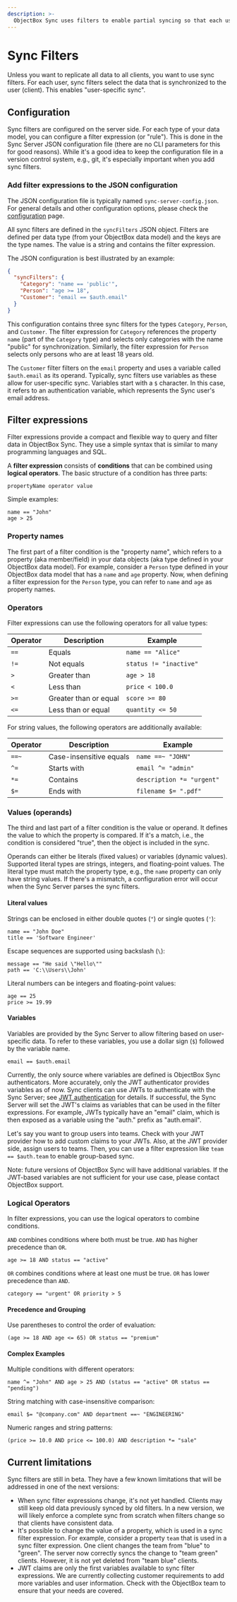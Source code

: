 ```yaml
---
description: >-
  ObjectBox Sync uses filters to enable partial syncing so that each user gets only the data they need.
---
```


# Sync Filters

Unless you want to replicate all data to all clients, you want to use sync filters.
For each user, sync filters select the data that is synchronized to the user (client).
This enables "user-specific sync".

## Configuration

Sync filters are configured on the server side.
For each type of your data model, you can configure a filter expression (or "rule").
This is done in the Sync Server JSON configuration file (there are no CLI parameters for this for good reasons).
While it's a good idea to keep the configuration file in a version control system, e.g., git, it's especially important when you add sync filters.

### Add filter expressions to the JSON configuration

The JSON configuration file is typically named `sync-server-config.json`.
For general details and other configuration options, please check the [configuration](configuration.md) page.

All sync filters are defined in the `syncFilters` JSON object.
Filters are defined per data type (from your ObjectBox data model) and the keys are the type names.
The value is a string and contains the filter expression.

The JSON configuration is best illustrated by an example:

```json
{
  "syncFilters": {
    "Category": "name == 'public'",
    "Person": "age >= 18",
    "Customer": "email == $auth.email"
  }
}
```

This configuration contains three sync filters for the types `Category`, `Person`, and `Customer`.
The filter expression for `Category` references the property `name` (part of the `Category` type)
and selects only categories with the name "public" for synchronization.
Similarly, the filter expression for `Person` selects only persons who are at least 18 years old.

The `Customer` filter filters on the `email` property and uses a variable called `$auth.email` as its operand.
Typically, sync filters use variables as these allow for user-specific sync.
Variables start with a `$` character.
In this case, it refers to an authentication variable, which represents the Sync user's email address.

## Filter expressions

Filter expressions provide a compact and flexible way to query and filter data in ObjectBox Sync.
They use a simple syntax that is similar to many programming languages and SQL.

A **filter expression** consists of **conditions** that can be combined using **logical operators**.
The basic structure of a condition has three parts:

```
propertyName operator value
```

Simple examples:

```
name == "John"
age > 25
```

### Property names

The first part of a filter condition is the "property name", which refers to a property (aka member/field) in your data objects (aka type defined in your ObjectBox data model).
For example, consider a `Person` type defined in your ObjectBox data model that has a `name` and `age` property.
Now, when defining a filter expression for the `Person` type, you can refer to `name` and `age` as property names.

### Operators

Filter expressions can use the following operators for all value types:

| Operator | Description           | Example                |
|----------|-----------------------|------------------------|
| `==`     | Equals                | `name == "Alice"`      |
| `!=`     | Not equals            | `status != "inactive"` |
| `>`      | Greater than          | `age > 18`             |
| `<`      | Less than             | `price < 100.0`        |
| `>=`     | Greater than or equal | `score >= 80`          |
| `<=`     | Less than or equal    | `quantity <= 50`       |

For string values, the following operators are additionally available:

| Operator | Description             | Example                   |
|----------|-------------------------|---------------------------|
| `==~`    | Case-insensitive equals | `name ==~ "JOHN"`         |
| `^=`     | Starts with             | `email ^= "admin"`        |
| `*=`     | Contains                | `description *= "urgent"` |
| `$=`     | Ends with               | `filename $= ".pdf"`      |

### Values (operands)

The third and last part of a filter condition is the value or operand.
It defines the value to which the property is compared.
If it's a match, i.e., the condition is considered "true", then the object is included in the sync.

Operands can either be literals (fixed values) or variables (dynamic values).
Supported literal types are strings, integers, and floating-point values.
The literal type must match the property type, e.g., the `name` property can only have string values.
If there's a mismatch, a configuration error will occur when the Sync Server parses the sync filters.

#### Literal values

Strings can be enclosed in either double quotes (`"`) or single quotes (`'`):

```
name == "John Doe"
title == 'Software Engineer'
```

Escape sequences are supported using backslash (`\`):

```
message == "He said \"Hello\""
path == 'C:\\Users\\John'
```

Literal numbers can be integers and floating-point values:
```
age == 25
price >= 19.99
```

#### Variables

Variables are provided by the Sync Server to allow filtering based on user-specific data.
To refer to these variables, you use a dollar sign (`$`) followed by the variable name.

```
email == $auth.email
```

Currently, the only source where variables are defined is ObjectBox Sync authenticators.
More accurately, only the JWT authenticator provides variables as of now.
Sync clients can use JWTs to authenticate with the Sync Server; see [JWT authentication](./jwt-authentication.md) for details.
If successful, the Sync Server will set the JWT's claims as variables that can be used in the filter expressions.
For example, JWTs typically have an "email" claim, which is then exposed as a variable using the "auth." prefix as "auth.email".

Let's say you want to group users into teams.
Check with your JWT provider how to add custom claims to your JWTs.
Also, at the JWT provider side, assign users to teams.
Then, you can use a filter expression like `team == $auth.team` to enable group-based sync.

Note: future versions of ObjectBox Sync will have additional variables.
If the JWT-based variables are not sufficient for your use case, please contact ObjectBox support.

### Logical Operators

In filter expressions, you can use the logical operators to combine conditions.

`AND` combines conditions where both must be true. `AND` has higher precedence than `OR`.

```
age >= 18 AND status == "active"
```

`OR` combines conditions where at least one must be true. `OR` has lower precedence than `AND`.

```
category == "urgent" OR priority > 5
```

#### Precedence and Grouping

Use parentheses to control the order of evaluation:

```
(age >= 18 AND age <= 65) OR status == "premium"
```

#### Complex Examples

Multiple conditions with different operators:

```
name ^= "John" AND age > 25 AND (status == "active" OR status == "pending")
```

String matching with case-insensitive comparison:

```
email $= "@company.com" AND department ==~ "ENGINEERING"
```

Numeric ranges and string patterns:

```
(price >= 10.0 AND price <= 100.0) AND description *= "sale"
```

## Current limitations

Sync filters are still in beta.
They have a few known limitations that will be addressed in one of the next versions:

* When sync filter expressions change, it's not yet handled.
  Clients may still keep old data previously synced by old filters.
  In a new version, we will likely enforce a complete sync from scratch when filters change
  so that clients have consistent data.
* It's possible to change the value of a property, which is used in a sync filter expression.
  For example, consider a property `team` that is used in a sync filter expression.
  One client changes the team from "blue" to "green".
  The server now correctly syncs the change to "team green" clients.
  However, it is not yet deleted from "team blue" clients.
* JWT claims are only the first variables available to sync filter expressions.
  We are currently collecting customer requirements to add more variables and user information.
  Check with the ObjectBox team to ensure that your needs are covered.
